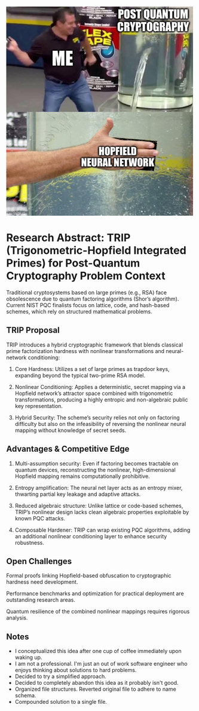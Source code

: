 ![alt text](Be-Me-A-Meme.JPG "But wait, there's more!")
# Research Abstract: TRIP (Trigonometric-Hopfield Integrated Primes) for Post-Quantum Cryptography Problem Context

Traditional cryptosystems based on large primes (e.g., RSA) face obsolescence due to quantum factoring algorithms (Shor’s algorithm). Current NIST PQC finalists focus on lattice, code, and hash-based schemes, which rely on structured mathematical problems.

## TRIP Proposal
TRIP introduces a hybrid cryptographic framework that blends classical prime factorization hardness with nonlinear transformations and neural-network conditioning:

1. Core Hardness: Utilizes a set of large primes as trapdoor keys, expanding beyond the typical two-prime RSA model.

2. Nonlinear Conditioning: Applies a deterministic, secret mapping via a Hopfield network’s attractor space combined with trigonometric transformations, producing a highly entropic and non-algebraic public key representation.

3. Hybrid Security: The scheme’s security relies not only on factoring difficulty but also on the infeasibility of reversing the nonlinear neural mapping without knowledge of secret seeds.

## Advantages & Competitive Edge
1. Multi-assumption security: Even if factoring becomes tractable on quantum devices, reconstructing the nonlinear, high-dimensional Hopfield mapping remains computationally prohibitive.

2. Entropy amplification: The neural net layer acts as an entropy mixer, thwarting partial key leakage and adaptive attacks.

3. Reduced algebraic structure: Unlike lattice or code-based schemes, TRIP’s nonlinear design lacks clean algebraic properties exploitable by known PQC attacks.

4. Composable Hardener: TRIP can wrap existing PQC algorithms, adding an additional nonlinear conditioning layer to enhance security robustness.

## Open Challenges
Formal proofs linking Hopfield-based obfuscation to cryptographic hardness need development.

Performance benchmarks and optimization for practical deployment are outstanding research areas.

Quantum resilience of the combined nonlinear mappings requires rigorous analysis.

## Notes
* I conceptualized this idea after one cup of coffee immediately upon waking up. 
* I am not a professional. I'm just an out of work software engineer who enjoys thinking about solutions to hard problems.
* Decided to try a simplified approach.
* Decided to completely abandon this idea as it probably isn't good. 
* Organized file structures. Reverted original file to adhere to name schema.
* Compounded solution to a single file.